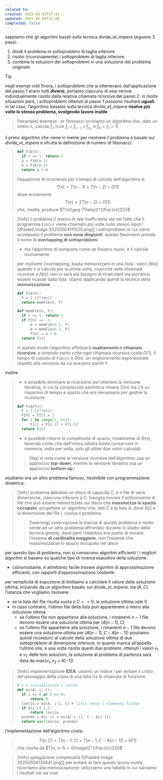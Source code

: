 ```yaml
---
related to: 
created: 2025-03-02T17:41
updated: 2025-05-04T12:08
completed: false
---
```

sappiamo che gli algoritmi basati sulla tecnica divide_et_impera seguono 3 passi:
1. dividi il problema in sottoproblemi di taglia inferiore
2. risolvi (ricorsivamente) i sottoproblemi di taglia inferiore
3. combina le soluzioni dei sottoproblemi in una soluzione del problema originale
>[!tip]
negli esempi visti finora, i sottoproblemi che si ottenevano dall’applicazione del passo 1 erano tutti **diversi**, pertanto ciascuno di essi veniva individualmente risolto dalla relativa chiamata ricorsiva del passo 2. in molte situazioni però, i sottoproblemi ottenuti al passo 1 possono risultare **uguali**. in tal caso, l’algoritmo basasto sulla tecnica *divide_et_impera* **risolve più volte lo stesso problema, svolgendo lavoro inutile**

>[!example] esempio : er fibonacci
scriviamo un algoritmo che, dato un intero $n$, calcola $f_{n}$ (con $f_{i} = f_{i-1}+f_{i_{2}}$, e $f_{0}=f_{1} = 1$)
>
il primo algoritmo che viene in mente per risolvere il problema è basato sul *divide_et_impera* e sfrutta la definizione di numero di fibonacci:
>```python
>def Fib(n):
>	if n <= 1: return 1
>	a = Fib(n-1)
>	b = Fib(n-2)
>	return a + b
>```
>l’equazione di ricorrenza per il tempo di calcolo dell’algoritmo è: 
>$$
>T(n) = T(n-1) +  T(n-2) + O(1)
>$$
>dove ovviamente
>$$
>T(n) \geq 2T(n-2) + O(1)
>$$
>che, risolta, produce $T(n)\geq \Theta(2^{\frac{n}{2}})$

>[!info] il problema
>il motivo di tale inefficienta sta nel fatto che il programma `Fib(n)` viene chiamato più volte sullo stesso input
>![[Pasted image 20250504111025.png]]
i sottoproblemi in cui viene scomposto il problema **non sono disgiunti**: questo fenomeno prende il nome di **overlapping di sottoproblemi**.
>- ma l’algoritmo di somporta come se fossero nuovi, e li calcola nuovamente
>
>per risolvere l’overlapping, basta memorizzare in una lista i valori $fib(i)$ quando li si calcola per la prima volta, cosicchè nelle chiamate ricorsive a $fib(i)$ non ci sarà più bisogno di ricalcolarli  ma potranno essere ricavati dalla lista. stiamo applicando quindi la tecnica della **memoizzazione**
>```python
>def Fib(n):
>	F = [-1]*(n+1)
>	return memFib(n, F)
>
>def memFib(n, F):
>	if n <= 1: return 1
>	if F[n] == -1:
>		a = memFib(n-1, F)
>		b = memFib(n-2, F)
>		F[n] = a + b
>	return F[n]
>```
>in questo modo l’algoritmo effettuerà **esattamente $n$ chiamate ricorsive**, e tenendo conto cche ogni chiamata ricorsiva costa $O(1)$, il tempo di calcolo di `Fib(n)` è $\Theta(n)$: un miglioramento esponenziale rispetto alla versione da cui eravamo partiti !!
>
inoltre: 
>- è possibile eliminare la ricorsione per ottenere la versione iterativa, in cui la complessità asintotica rimane $O(n)$ ma c’è un risparmio di tempo e spazio che era necessario per gestire la ricorsione:
>```python
>def Fib2(n):
>	F = [-1]*(n+1)
>	F[0] = F[1] = 1
>	for i in range(2, n+1):
>		F[i] = F[i-2] + F[i-1]
>	return F[n]
>```
>- è possibile ridurre la complessità di spazio, inzialmente di $\Theta(n)$, tenendo conto che dell’intera tabella basta conservare in memoria, volta per volta, solo gli ultimi due valori calcolati
>
>>[!tip] si nota come la versione ricorsiva dell’algoritmo usa un approccio **top-down**, mentre la versione iterativa usa un approccio **bottom-up** !

studiamo ora un altro problema famoso, risolvibile con programmazione dinamica: 
>[!info] problema 
abbiamo un disco di capacità $C$, e $n$ file di varie dimensione, ciascuna inferiore a $C$. bisogna trovare il sottoinsieme di file che può essere memorizzato sul disco che **massimizza lo spazio occupato**.
progettare un algoritmo che, dati $C$ e la lista $A$, dove $A[i]$ è la dimensione del file $i$, risolva il problema
>>[!warning] osservazione
>>la traccia di questo problema è molto simile ad un altro problema affrontato durante lo studio della tecnica greedy, dove però l’obiettivo era quello di trovare l’insieme **di cardinalità maggiore**, non l’insieme che massimizzasse lo spazio occupato nel disco

per questo tipo di problema, non si conoscono algoritmi efficienti ! i migliori algoritmi si basano su qualche tipo di ricerca esaustiva della soluzione. 
- ciònonostante, è altrettanto facile trovare algoritmi di approssimazione efficienti, con rapporti d’approssimazione costante

per semplicità di espozione di limitiamo a calcolare il valore della soluzione ottima, iniziando da un algoritmo basato sul *divide_et_impera*:
sia $(A,C)$ l’istanza che vogliamo risolvere:
- se la lista dei file risulta vuota o $C== 0$, la soluzione ottima vale $0$
- in caso contrario, l’ultimo file della lista può appartenere o meno alla soluzione ottima:
	- se l’ultimo file non appartiene alla soluzione, i rimanenti $n-1$ file devono essere una soluzione ottima per $(A[n-1], C)$
	- se l’ultimo file appartiene alla soluzione, i rimanenti $n-1$ file devono essere una soluzione ottima per $(A[n-1], C- A[n-1])$
possiamo quindi ricondurci al calcolo della soluzione ottima di due sottoproblemi di dimensione inferiore, in quanto manca all’appello l’ultimo vile, e una volta risolta questi due problemi, ottenuti i valori $v_{1}$ e $v_{2}$ delle loro soluzioni, la soluzione al problema di partenza sarà data da $max(v_{1}, v_{2} + A[-1])$

>[!info] implementazione
>**IDEA**:
>usiamo un indice $i$ per evitare il costo del passaggio della copia di una lista tra le chiamate di funzione
>```python
># i è inizializzato a len(A)
>def es(A, i, C):
>	if i == 0 or C == 0:
>		return 0
>	lascio = es(A, i-1, C) # lista senza l'elemento finale
>	if A[i-1] > C:
>		return lascio
>	prendo = A[i-1] + es(A[:i-1], C - A[i-1])
>	return max(lascio, prendo)
>```
l’implementazione dell’algoritmo costa:
>$$
>T(n,C) = T\Big(n-1, C\Big) + T\Big(n-1, C-A[n-1]\Big) + \Theta(1)
>$$
>che risolta dà $T(n, n-1) = \Omega(2^{\frac{n}{2}})$

>[!info] spiegazione complessità
![[Pasted image 20250504120641.png]]
per evitare di fare questo lavoro inutile, ricorriamo alla memoizzazione: utilizziamo una tabella in cui salviamo i risultati via via coal